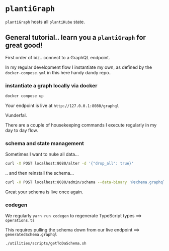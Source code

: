 # `plantiGraph`

`plantiGraph` hosts all `plantiKube` state.

## General tutorial.. learn you a `plantiGraph` for great good!

First order of biz.. connect to a GraphQL endpoint.

In my regular development flow I instantiate my own, as defined by the `docker-compose.yml` in this here handy dandy repo..

### instantiate a graph locally via docker

```bash
docker compose up
```

Your endpoint is live at `http://127.0.0.1:8080/graphql`

Vunderfal.


There are a couple of housekeeping commands I execute regularly in my day to day flow.

### schema and state management

Sometimes I want to nuke all data...

```bash
curl -X POST localhost:8080/alter -d '{"drop_all": true}'
```

.. and then reinstall the schema...

```bash
curl -X POST localhost:8080/admin/schema --data-binary '@schema.graphql'
```

Great your schema is live once again.


### codegen

We regularly `yarn run codegen` to regenerate TypeScript types ==> `operations.ts`

This requires pulling the schema down from our live endpoint ==> `generatedSchema.graphql`

```bash
./utilities/scripts/getToDaSchema.sh
```


